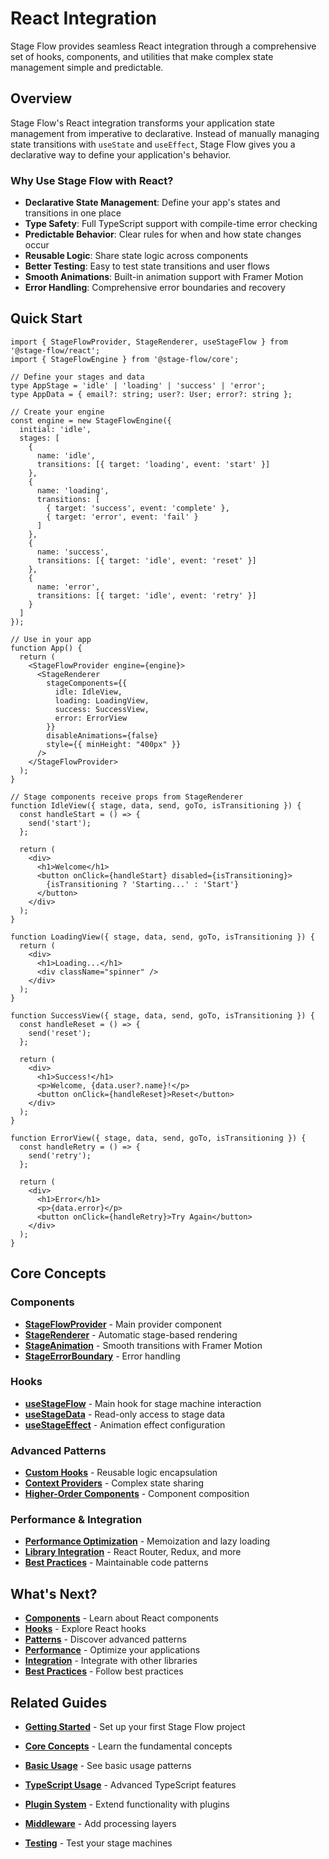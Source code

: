 # React Integration

Stage Flow provides seamless React integration through a comprehensive set of hooks, components, and utilities that make complex state management simple and predictable.

## Overview

Stage Flow's React integration transforms your application state management from imperative to declarative. Instead of manually managing state transitions with `useState` and `useEffect`, Stage Flow gives you a declarative way to define your application's behavior.

### Why Use Stage Flow with React?

- **Declarative State Management**: Define your app's states and transitions in one place
- **Type Safety**: Full TypeScript support with compile-time error checking
- **Predictable Behavior**: Clear rules for when and how state changes occur
- **Reusable Logic**: Share state logic across components
- **Better Testing**: Easy to test state transitions and user flows
- **Smooth Animations**: Built-in animation support with Framer Motion
- **Error Handling**: Comprehensive error boundaries and recovery

## Quick Start

```tsx
import { StageFlowProvider, StageRenderer, useStageFlow } from '@stage-flow/react';
import { StageFlowEngine } from '@stage-flow/core';

// Define your stages and data
type AppStage = 'idle' | 'loading' | 'success' | 'error';
type AppData = { email?: string; user?: User; error?: string };

// Create your engine
const engine = new StageFlowEngine({
  initial: 'idle',
  stages: [
    {
      name: 'idle',
      transitions: [{ target: 'loading', event: 'start' }]
    },
    {
      name: 'loading',
      transitions: [
        { target: 'success', event: 'complete' },
        { target: 'error', event: 'fail' }
      ]
    },
    {
      name: 'success',
      transitions: [{ target: 'idle', event: 'reset' }]
    },
    {
      name: 'error',
      transitions: [{ target: 'idle', event: 'retry' }]
    }
  ]
});

// Use in your app
function App() {
  return (
    <StageFlowProvider engine={engine}>
      <StageRenderer
        stageComponents={{
          idle: IdleView,
          loading: LoadingView,
          success: SuccessView,
          error: ErrorView
        }}
        disableAnimations={false}
        style={{ minHeight: "400px" }}
      />
    </StageFlowProvider>
  );
}

// Stage components receive props from StageRenderer
function IdleView({ stage, data, send, goTo, isTransitioning }) {
  const handleStart = () => {
    send('start');
  };
  
  return (
    <div>
      <h1>Welcome</h1>
      <button onClick={handleStart} disabled={isTransitioning}>
        {isTransitioning ? 'Starting...' : 'Start'}
      </button>
    </div>
  );
}

function LoadingView({ stage, data, send, goTo, isTransitioning }) {
  return (
    <div>
      <h1>Loading...</h1>
      <div className="spinner" />
    </div>
  );
}

function SuccessView({ stage, data, send, goTo, isTransitioning }) {
  const handleReset = () => {
    send('reset');
  };
  
  return (
    <div>
      <h1>Success!</h1>
      <p>Welcome, {data.user?.name}!</p>
      <button onClick={handleReset}>Reset</button>
    </div>
  );
}

function ErrorView({ stage, data, send, goTo, isTransitioning }) {
  const handleRetry = () => {
    send('retry');
  };
  
  return (
    <div>
      <h1>Error</h1>
      <p>{data.error}</p>
      <button onClick={handleRetry}>Try Again</button>
    </div>
  );
}
```

## Core Concepts

### Components
- **[StageFlowProvider](./components.md#stageflowprovider)** - Main provider component
- **[StageRenderer](./components.md#stagerenderer)** - Automatic stage-based rendering
- **[StageAnimation](./components.md#stageanimation)** - Smooth transitions with Framer Motion
- **[StageErrorBoundary](./components.md#stageerrorboundary)** - Error handling

### Hooks
- **[useStageFlow](./hooks.md#usestageflow)** - Main hook for stage machine interaction
- **[useStageData](./hooks.md#usestagedata)** - Read-only access to stage data
- **[useStageEffect](./hooks.md#usestageeffect)** - Animation effect configuration

### Advanced Patterns
- **[Custom Hooks](./patterns.md)** - Reusable logic encapsulation
- **[Context Providers](./patterns.md)** - Complex state sharing
- **[Higher-Order Components](./patterns.md)** - Component composition

### Performance & Integration
- **[Performance Optimization](./performance.md)** - Memoization and lazy loading
- **[Library Integration](./integration.md)** - React Router, Redux, and more
- **[Best Practices](./best-practices.md)** - Maintainable code patterns

## What's Next?

- **[Components](./components.md)** - Learn about React components
- **[Hooks](./hooks.md)** - Explore React hooks
- **[Patterns](./patterns.md)** - Discover advanced patterns
- **[Performance](./performance.md)** - Optimize your applications
- **[Integration](./integration.md)** - Integrate with other libraries
- **[Best Practices](./best-practices.md)** - Follow best practices

## Related Guides

- **[Getting Started](/docs/guide/getting-started)** - Set up your first Stage Flow project
- **[Core Concepts](/docs/guide/core-concepts)** - Learn the fundamental concepts
- **[Basic Usage](/docs/guide/basic-usage)** - See basic usage patterns
- **[TypeScript Usage](/docs/guide/typescript-usage)** - Advanced TypeScript features
- **[Plugin System](/docs/guide/plugin-system)** - Extend functionality with plugins
- **[Middleware](/docs/guide/middleware)** - Add processing layers

- **[Testing](/docs/guide/testing)** - Test your stage machines 